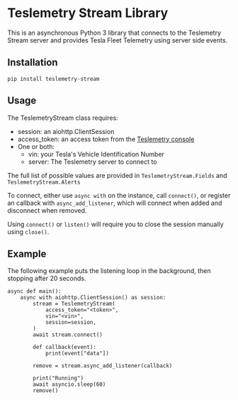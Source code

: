 # Teslemetry Stream Library
This is an asynchronous Python 3 library that connects to the Teslemetry Stream server and provides Tesla Fleet Telemetry using server side events.

## Installation

`pip install teslemetry-stream`

## Usage

The TeslemetryStream class requires:

- session: an aiohttp.ClientSession
- access_token: an access token from the [Teslemetry console](https://teslemetry.com/console)
- One or both:
  - vin: your Tesla's Vehicle Identification Number
  - server: The Teslemetry server to connect to

The full list of possible values are provided in `TeslemetryStream.Fields` and `TeslemetryStream.Alerts`

To connect, either use `async with` on the instance, call `connect()`, or register an callback with `async_add_listener`, which will connect when added and disconnect when removed.

Using `connect()` or `listen()` will require you to close the session manually using `close()`.

## Example
The following example puts the listening loop in the background, then stopping after 20 seconds.
```
async def main():
    async with aiohttp.ClientSession() as session:
        stream = TeslemetryStream(
            access_token="<token>",
            vin="<vin>",
            session=session,
        )
        await stream.connect()

        def callback(event):
            print(event["data"])

        remove = stream.async_add_listener(callback)

        print("Running")
        await asyncio.sleep(60)
        remove()
```